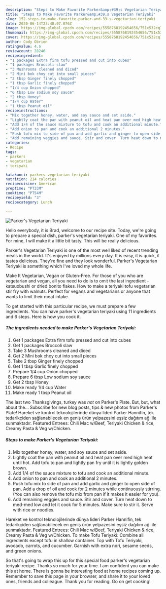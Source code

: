 ```yaml
---
description: "Steps to Make Favorite Parker&amp;#39;s Vegetarian Teriyaki"
title: "Steps to Make Favorite Parker&amp;#39;s Vegetarian Teriyaki"
slug: 152-steps-to-make-favorite-parker-and-39-s-vegetarian-teriyaki
date: 2020-06-14T23:48:07.076Z
image: https://img-global.cpcdn.com/recipes/5558768192454656/751x532cq70/parkers-vegetarian-teriyaki-recipe-main-photo.jpg
thumbnail: https://img-global.cpcdn.com/recipes/5558768192454656/751x532cq70/parkers-vegetarian-teriyaki-recipe-main-photo.jpg
cover: https://img-global.cpcdn.com/recipes/5558768192454656/751x532cq70/parkers-vegetarian-teriyaki-recipe-main-photo.jpg
author: Cody Obrien
ratingvalue: 4.6
reviewcount: 28246
recipeingredient:
- "1 packages Extra firm tofu pressed and cut into cubes"
- "1 packages Broccoli slaw"
- "3 Mushrooms cleaned and diced"
- "2 Mini bok choy cut into small pieces"
- "2 tbsp Ginger finely chopped"
- "1 tbsp Garlic finely chopped"
- "1/4 cup Onion chopped"
- "6 tbsp Low sodium soy sauce"
- "2 tbsp Honey"
- "1/4 cup Water"
- "1 tbsp Peanut oil"
recipeinstructions:
- "Mix together honey, water, and soy sauce and set aside."
- "Lightly coat the pan with peanut oil and heat pan over med high heat until hot. Add tofu to pan and lightly pan fry until it is lightly golden brown."
- "Add 1/4 of the sauce mixture to tofu and cook an additional minute."
- "Add onion to pan and cook an additional 2 minutes."
- "Push tofu mix to side of pan and add garlic and ginger to open side of pan. Add a drop of oil and cook for 2 minutes while continuously stirring. (You can also remove the tofu mix from pan if it makes it easier for you)."
- "Add remaining veggies and sauce. Stir and cover. Turn heat down to med-med low and let it cook for 5 minutes. Make sure to stir it. Serve with rice or noodles."
categories:
- Recipe
tags:
- parkers
- vegetarian
- teriyaki

katakunci: parkers vegetarian teriyaki 
nutrition: 214 calories
recipecuisine: American
preptime: "PT33M"
cooktime: "PT54M"
recipeyield: "3"
recipecategory: Lunch

---
```



![Parker&#39;s Vegetarian Teriyaki](https://img-global.cpcdn.com/recipes/5558768192454656/751x532cq70/parkers-vegetarian-teriyaki-recipe-main-photo.jpg)

Hello everybody, it is Brad, welcome to our recipe site. Today, we're going to prepare a special dish, parker&#39;s vegetarian teriyaki. One of my favorites. For mine, I will make it a little bit tasty. This will be really delicious.

Parker&#39;s Vegetarian Teriyaki is one of the most well liked of recent trending meals in the world. It's enjoyed by millions every day. It is easy, it is quick, it tastes delicious. They're fine and they look wonderful. Parker&#39;s Vegetarian Teriyaki is something which I've loved my whole life.

Make It Vegetarian, Vegan or Gluten-Free. For those of you who are vegetarian and vegan, all you need to do is to omit the last ingredient - katsuobushi or dried bonito flakes. How to make a teriyaki tofu vegetarian stir fry with walnuts. Perfect for vegans and vegetarians or anyone that wants to limit their meat intake.


To get started with this particular recipe, we must prepare a few ingredients. You can have parker&#39;s vegetarian teriyaki using 11 ingredients and 6 steps. Here is how you cook it.

<!--inarticleads1-->

##### The ingredients needed to make Parker&#39;s Vegetarian Teriyaki:

1. Get 1 packages Extra firm tofu pressed and cut into cubes
1. Get 1 packages Broccoli slaw
1. Take 3 Mushrooms cleaned and diced
1. Get 2 Mini bok choy cut into small pieces
1. Take 2 tbsp Ginger finely chopped
1. Get 1 tbsp Garlic finely chopped
1. Prepare 1/4 cup Onion chopped
1. Prepare 6 tbsp Low sodium soy sauce
1. Get 2 tbsp Honey
1. Make ready 1/4 cup Water
1. Make ready 1 tbsp Peanut oil


The last two Thanksgivings, turkey was *not* on Parker&#39;s Plate. But, but, what about the… Subscribe for new blog posts, tips &amp; new photos from Parker&#39;s Plate! Hareket ve kontrol teknolojilerinde dünya lideri Parker Hannifin, tek tedarikçiden sağlanabilecek en geniş ürün yelpazesini eşsiz dağıtım ağı ile sunmaktadır. Featured Entrees: Chili Mac w/Beef, Teriyaki Chicken &amp; rice, Creamy Pasta &amp; Veg w/Chicken. 

<!--inarticleads2-->

##### Steps to make Parker&#39;s Vegetarian Teriyaki:

1. Mix together honey, water, and soy sauce and set aside.
1. Lightly coat the pan with peanut oil and heat pan over med high heat until hot. Add tofu to pan and lightly pan fry until it is lightly golden brown.
1. Add 1/4 of the sauce mixture to tofu and cook an additional minute.
1. Add onion to pan and cook an additional 2 minutes.
1. Push tofu mix to side of pan and add garlic and ginger to open side of pan. Add a drop of oil and cook for 2 minutes while continuously stirring. (You can also remove the tofu mix from pan if it makes it easier for you).
1. Add remaining veggies and sauce. Stir and cover. Turn heat down to med-med low and let it cook for 5 minutes. Make sure to stir it. Serve with rice or noodles.


Hareket ve kontrol teknolojilerinde dünya lideri Parker Hannifin, tek tedarikçiden sağlanabilecek en geniş ürün yelpazesini eşsiz dağıtım ağı ile sunmaktadır. Featured Entrees: Chili Mac w/Beef, Teriyaki Chicken &amp; rice, Creamy Pasta &amp; Veg w/Chicken. To make Tofu Teriyaki: Combine all ingredients except tofu in shallow container. Top with Tofu Teriyaki, avocado, carrots, and cucumber. Garnish with extra nori, sesame seeds, and green onions. 

So that's going to wrap this up for this special food parker&#39;s vegetarian teriyaki recipe. Thanks so much for your time. I am confident you can make this at home. There is gonna be interesting food at home recipes coming up. Remember to save this page in your browser, and share it to your loved ones, friends and colleague. Thank you for reading. Go on get cooking!
